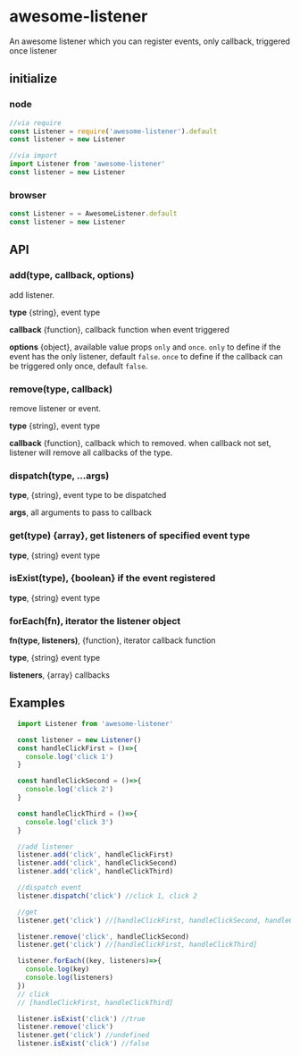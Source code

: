 # awesome-listener
An awesome listener which you can register events, only callback, triggered once listener

## initialize

### node
```javascript
//via require
const Listener = require('awesome-listener').default
const listener = new Listener

//via import
import Listener from 'awesome-listener'
const listener = new Listener
```

### browser
```javascript
const Listener = = AwesomeListener.default
const listener = new Listener
```

## API

### add(type, callback, options)
add listener.

**type** {string}, event type

**callback** {function}, callback function when event triggered

**options** {object}, available value props `only` and `once`. `only` to define if the event has the only listener, default `false`. `once` to define if the callback can be triggered only once, default `false`.

### remove(type, callback)

remove listener or event.

**type** {string}, event type

**callback** {function}, callback which to removed. when callback not set, listener will remove all callbacks of the type.

### dispatch(type, ...args)

**type**, {string}, event type to be dispatched

**args**, all arguments to pass to callback

### get(type) {array}, get listeners of specified event type

**type**, {string} event type

### isExist(type), {boolean} if the event registered

**type**, {string} event type

### forEach(fn), iterator the listener object

**fn(type, listeners)**, {function}, iterator callback function

**type**, {string} event type

**listeners**, {array} callbacks


## Examples

```javascript
  import Listener from 'awesome-listener'

  const listener = new Listener()
  const handleClickFirst = ()=>{
    console.log('click 1')
  }

  const handleClickSecond = ()=>{
    console.log('click 2')
  }

  const handleClickThird = ()=>{
    console.log('click 3')
  }

  //add listener
  listener.add('click', handleClickFirst)
  listener.add('click', handleClickSecond)
  listener.add('click', handleClickThird)

  //dispatch event
  listener.dispatch('click') //click 1, click 2

  //get
  listener.get('click') //[handleClickFirst, handleClickSecond, handleClickThird]

  listener.remove('click', handleClickSecond)
  listener.get('click') //[handleClickFirst, handleClickThird]

  listener.forEach((key, listeners)=>{
    console.log(key)
    console.log(listeners)
  }) 
  // click
  // [handleClickFirst, handleClickThird]

  listener.isExist('click') //true
  listener.remove('click')
  listener.get('click') //undefined
  listener.isExist('click') //false

```

